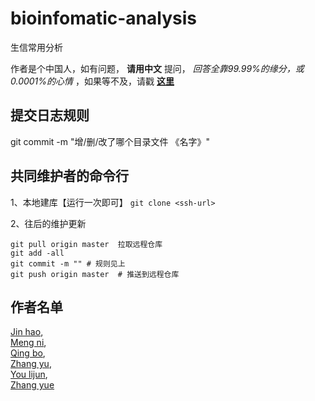 # bioinfomatic-analysis
生信常用分析

作者是个中国人，如有问题， __请用中文__ 提问， _回答全靠99.99%的缘分，或0.0001%的心情_ ，如果等不及，请戳 __[这里](https://www.baidu.com/)__ 



## 提交日志规则
git commit -m "增/删/改了哪个目录文件   《名字》"

## 共同维护者的命令行

1、本地建库【运行一次即可】
`git clone <ssh-url>`

2、往后的维护更新
```
git pull origin master  拉取远程仓库
git add -all
git commit -m "" # 规则见上
git push origin master  # 推送到远程仓库
```



## 作者名单
[Jin hao](https://github.com/jinhao94),   
[Meng ni](https://github.com/Mengni0812),   
[Qing bo](https://github.com/qb-lyu),  
[Zhang yu](https://github.com/rainjy),  
[You lijun](https://github.com/youlijun),  
[Zhang yue](https://github.com/yexianingyue)
